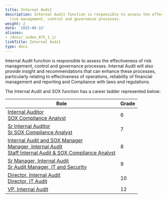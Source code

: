 ```yaml
---
title: Internal Audit
description: Internal Audit function is responsible to assess the effectiveness of
  risk management, control and governance processes.
weight: 2
date: '2025-06-12'
aliases:
- /docs/_index_875_1_1/
linkTitle: Internal Audit
type: docs
---
```


Internal Audit function is responsible to assess the effectiveness of risk management, control and governance processes. Internal Audit will also provide insight and recommendations that can enhance these processes, particularly relating to effectiveness of operations, reliability of financial management and reporting and Compliance with laws and regulations.

The Internal Audit and SOX function has a career ladder represented below:

| Role                                                | Grade |
|-----------------------------------------------------|-------|
| [Internal Auditor](/job-families/finance/internal-audit/internal-auditor/) <br> [SOX Compliance Analyst](/job-families/finance/internal-audit/internal-auditor/) | 6 |
| [Sr Internal Auditor](/job-families/finance/internal-audit/senior-internal-auditor/) <br> [Sr SOX Compliance Analyst](/job-families/finance/internal-audit/senior-internal-auditor/) | 7 |
| [Internal Audit and SOX Manager](/job-families/finance/internal-audit/internal-audit-and-sox-manager/) <br> [Manager, Internal Audit](/job-families/finance/internal-audit/manager-internal-audit/) <br> [Staff Internal Audit & SOX Compliance Analyst](/job-families/finance/internal-audit/staff-internal-audit-sox-compliance-analyst/) | 8 |
| [Sr Manager, Internal Audit](/job-families/finance/internal-audit/senior-manager-internal-audit/) <br> [Sr Audit Manager, IT and Security](/job-families/finance/internal-audit/senior-audit-manager-it-and-security/) | 9 |
| [Director, Internal Audit](/job-families/finance/internal-audit/director-internal-audit/) <br> [Director, IT Audit](/job-families/finance/internal-audit/director-IT-audit/) | 10 |
| [VP, Internal Audit](/job-families/finance/internal-audit/vp-internal-audit/) | 12 |
